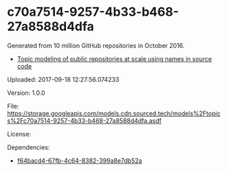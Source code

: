 # c70a7514-9257-4b33-b468-27a8588d4dfa

Generated from 10 million GitHub repositories in October 2016.

* [Topic modeling of public repositories at scale using names in source code](https://arxiv.org/abs/1704.00135)

Uploaded: 2017-09-18 12:27:56.074233

Version: 1.0.0

File: https://storage.googleapis.com/models.cdn.sourced.tech/models%2Ftopics%2Fc70a7514-9257-4b33-b468-27a8588d4dfa.asdf

License: [](undecided)

Dependencies:

* [f64bacd4-67fb-4c64-8382-399a8e7db52a](/docfreq/f64bacd4-67fb-4c64-8382-399a8e7db52a.md)
